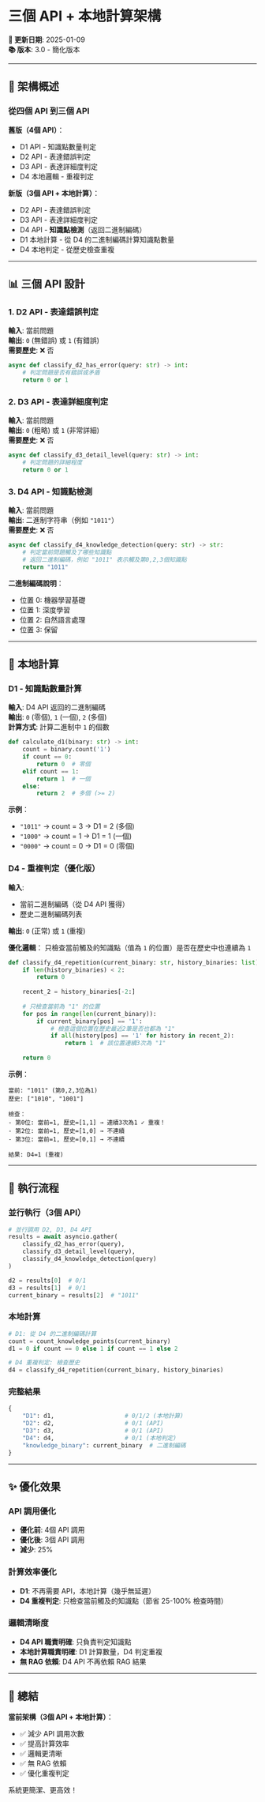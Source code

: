 # 三個 API + 本地計算架構

**📅 更新日期**: 2025-01-09  
**📚 版本**: 3.0 - 簡化版本

---

## 🎯 架構概述

### 從四個 API 到三個 API

**舊版（4個 API）**：
- D1 API - 知識點數量判定
- D2 API - 表達錯誤判定
- D3 API - 表達詳細度判定
- D4 本地邏輯 - 重複判定

**新版（3個 API + 本地計算）**：
- D2 API - 表達錯誤判定
- D3 API - 表達詳細度判定
- D4 API - **知識點檢測**（返回二進制編碼）
- D1 本地計算 - 從 D4 的二進制編碼計算知識點數量
- D4 本地判定 - 從歷史檢查重複

---

## 📊 三個 API 設計

### 1. D2 API - 表達錯誤判定

**輸入**: 當前問題  
**輸出**: `0` (無錯誤) 或 `1` (有錯誤)  
**需要歷史**: ❌ 否

```python
async def classify_d2_has_error(query: str) -> int:
    # 判定問題是否有錯誤或矛盾
    return 0 or 1
```

### 2. D3 API - 表達詳細度判定

**輸入**: 當前問題  
**輸出**: `0` (粗略) 或 `1` (非常詳細)  
**需要歷史**: ❌ 否

```python
async def classify_d3_detail_level(query: str) -> int:
    # 判定問題的詳細程度
    return 0 or 1
```

### 3. D4 API - 知識點檢測

**輸入**: 當前問題  
**輸出**: 二進制字符串（例如 `"1011"`）  
**需要歷史**: ❌ 否

```python
async def classify_d4_knowledge_detection(query: str) -> str:
    # 判定當前問題觸及了哪些知識點
    # 返回二進制編碼，例如 "1011" 表示觸及第0,2,3個知識點
    return "1011"
```

**二進制編碼說明**：
- 位置 0: 機器學習基礎
- 位置 1: 深度學習
- 位置 2: 自然語言處理
- 位置 3: 保留

---

## 🔧 本地計算

### D1 - 知識點數量計算

**輸入**: D4 API 返回的二進制編碼  
**輸出**: `0` (零個), `1` (一個), `2` (多個)  
**計算方式**: 計算二進制中 `1` 的個數

```python
def calculate_d1(binary: str) -> int:
    count = binary.count('1')
    if count == 0:
        return 0  # 零個
    elif count == 1:
        return 1  # 一個
    else:
        return 2  # 多個 (>= 2)
```

**示例**：
- `"1011"` → count = 3 → D1 = 2 (多個)
- `"1000"` → count = 1 → D1 = 1 (一個)
- `"0000"` → count = 0 → D1 = 0 (零個)

### D4 - 重複判定（優化版）

**輸入**: 
- 當前二進制編碼（從 D4 API 獲得）
- 歷史二進制編碼列表

**輸出**: `0` (正常) 或 `1` (重複)

**優化邏輯**：
只檢查當前觸及的知識點（值為 `1` 的位置）是否在歷史中也連續為 `1`

```python
def classify_d4_repetition(current_binary: str, history_binaries: list) -> int:
    if len(history_binaries) < 2:
        return 0
    
    recent_2 = history_binaries[-2:]
    
    # 只檢查當前為 "1" 的位置
    for pos in range(len(current_binary)):
        if current_binary[pos] == '1':
            # 檢查這個位置在歷史最近2筆是否也都為 "1"
            if all(history[pos] == '1' for history in recent_2):
                return 1  # 該位置連續3次為 "1"
    
    return 0
```

**示例**：
```
當前: "1011" (第0,2,3位為1)
歷史: ["1010", "1001"]

檢查：
- 第0位: 當前=1, 歷史=[1,1] → 連續3次為1 ✓ 重複！
- 第2位: 當前=1, 歷史=[1,0] → 不連續
- 第3位: 當前=1, 歷史=[0,1] → 不連續

結果: D4=1 (重複)
```

---

## 🚀 執行流程

### 並行執行（3個 API）

```python
# 並行調用 D2, D3, D4 API
results = await asyncio.gather(
    classify_d2_has_error(query),
    classify_d3_detail_level(query),
    classify_d4_knowledge_detection(query)
)

d2 = results[0]  # 0/1
d3 = results[1]  # 0/1
current_binary = results[2]  # "1011"
```

### 本地計算

```python
# D1: 從 D4 的二進制編碼計算
count = count_knowledge_points(current_binary)
d1 = 0 if count == 0 else 1 if count == 1 else 2

# D4 重複判定: 檢查歷史
d4 = classify_d4_repetition(current_binary, history_binaries)
```

### 完整結果

```python
{
    "D1": d1,                    # 0/1/2 (本地計算)
    "D2": d2,                    # 0/1 (API)
    "D3": d3,                    # 0/1 (API)
    "D4": d4,                    # 0/1 (本地判定)
    "knowledge_binary": current_binary  # 二進制編碼
}
```

---

## ✨ 優化效果

### API 調用優化
- **優化前**: 4個 API 調用
- **優化後**: 3個 API 調用
- **減少**: 25%

### 計算效率優化
- **D1**: 不再需要 API，本地計算（幾乎無延遲）
- **D4 重複判定**: 只檢查當前觸及的知識點（節省 25-100% 檢查時間）

### 邏輯清晰度
- **D4 API 職責明確**: 只負責判定知識點
- **本地計算職責明確**: D1 計算數量，D4 判定重複
- **無 RAG 依賴**: D4 API 不再依賴 RAG 結果

---

## 📝 總結

**當前架構（3個 API + 本地計算）**：
- ✅ 減少 API 調用次數
- ✅ 提高計算效率
- ✅ 邏輯更清晰
- ✅ 無 RAG 依賴
- ✅ 優化重複判定

系統更簡潔、更高效！
